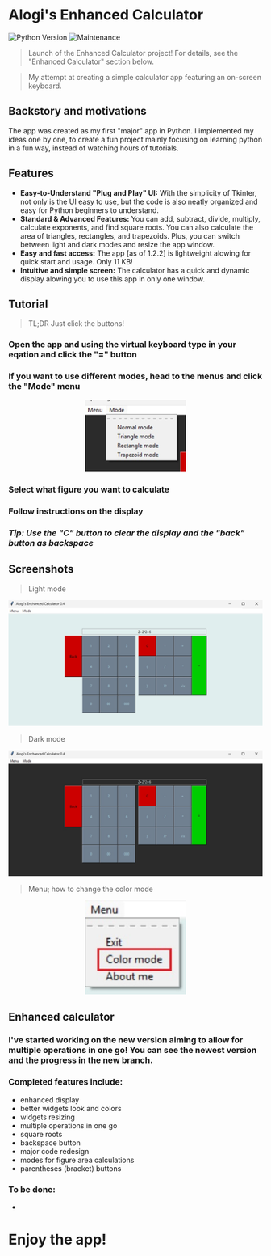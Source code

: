 # Alogi's Enhanced Calculator

<p align="left">
  <img src="https://img.shields.io/badge/Python-3.12%2B-blue?logo=python" alt="Python Version">
  <img src="https://img.shields.io/badge/maintained%3F-yes-brightgreen.svg" alt="Maintenance">
</p>

> Launch of the Enhanced Calculator project! For details, see the "Enhanced Calculator" section below.

> My attempt at creating a simple calculator app featuring an on-screen keyboard.

## Backstory and motivations

The app was created as my first "major" app in Python. I implemented my ideas one by one, to create a fun project mainly focusing on learning python in a fun way, instead of watching hours of tutorials.

## Features

- **Easy-to-Understand "Plug and Play" UI:** With the simplicity of Tkinter, not only is the UI easy to use, but the code is also neatly organized and easy for Python beginners to understand.
- **Standard & Advanced Features:** You can add, subtract, divide, multiply, calculate exponents, and find square roots. You can also calculate the area of triangles, rectangles, and trapezoids. Plus, you can switch between light and dark modes and resize the app window.
- **Easy and fast access:** The app [as of 1.2.2] is lightweight alowing for quick start and usage. Only 11 KB!
- **Intuitive and simple screen:** The calculator has a quick and dynamic display alowing you to use this app in only one window.

## Tutorial

> TL;DR Just click the buttons!

### Open the app and using the virtual keyboard type in your eqation and click the "=" button

### If you want to use different modes, head to the menus and click the "Mode" menu

<p align="center">
  <img src="assets/cal_modes_readme.jpg" alt="Error" width="200"/>
</p>

### Select what figure you want to calculate

### Follow instructions on the display

### *Tip: Use the "C" button to clear the display and the "back" button as backspace*

## Screenshots

> Light mode

<p align="center">
  <img src="assets/cal_main_readme.jpg" alt="Error" width="700"/>
</p>

> Dark mode

<p align="center">
  <img src="assets/cal_darkm_readme.jpg" alt="Error" width="700"/>
</p>

> Menu; how to change the color mode

<p align="center">
  <img src="assets/cal_menu_readme.jpg" alt="Error" width="200"/>
</p>

## Enhanced calculator

### I've started working on the new version aiming to allow for multiple operations in one go! You can see the newest version and the progress in the new branch.

### Completed features include:

- enhanced display
- better widgets look and colors
- widgets resizing
- multiple operations in one go
- square roots
- backspace button
- major code redesign
- modes for figure area calculations
- parentheses (bracket) buttons

### To be done:

- 

# Enjoy the app!

